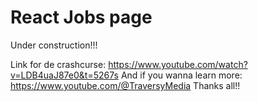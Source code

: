 <h1>React Jobs page</h1>
Under construction!!!

Link for de crashcurse: https://www.youtube.com/watch?v=LDB4uaJ87e0&t=5267s 
And if you wanna learn more: https://www.youtube.com/@TraversyMedia
Thanks all!!
